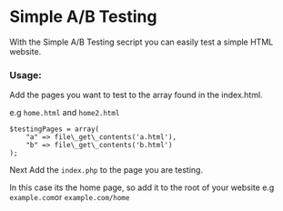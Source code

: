 # Simple A/B Testing

With the Simple A/B Testing secript you can easily test a simple HTML website.

### Usage:

Add the pages you want to test to the array found in the index.html.

e.g `home.html` and `home2.html`

```
$testingPages = array(
	"a" => file\_get\_contents('a.html'),
	"b" => file\_get\_contents('b.html')
);
```

Next Add the `index.php` to the page you are testing.

In this case its the home page, so add it to the root of your website e.g `example.com`or `example.com/home`
